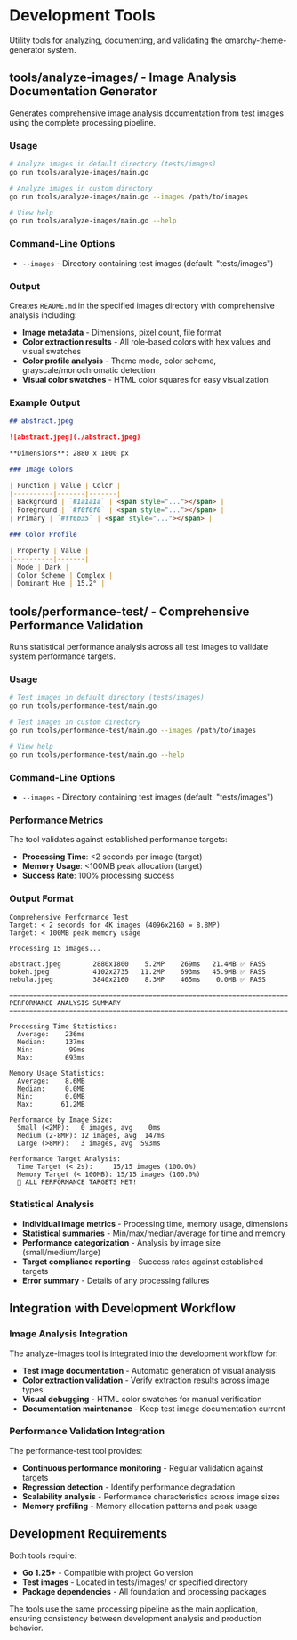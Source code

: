 # Development Tools

Utility tools for analyzing, documenting, and validating the omarchy-theme-generator system.

## tools/analyze-images/ - Image Analysis Documentation Generator

Generates comprehensive image analysis documentation from test images using the complete processing pipeline.

### Usage

```bash
# Analyze images in default directory (tests/images)
go run tools/analyze-images/main.go

# Analyze images in custom directory
go run tools/analyze-images/main.go --images /path/to/images

# View help
go run tools/analyze-images/main.go --help
```

### Command-Line Options

- `--images` - Directory containing test images (default: "tests/images")

### Output

Creates `README.md` in the specified images directory with comprehensive analysis including:

- **Image metadata** - Dimensions, pixel count, file format
- **Color extraction results** - All role-based colors with hex values and visual swatches
- **Color profile analysis** - Theme mode, color scheme, grayscale/monochromatic detection
- **Visual color swatches** - HTML color squares for easy visualization

### Example Output

```markdown
## abstract.jpeg

![abstract.jpeg](./abstract.jpeg)

**Dimensions**: 2880 x 1800 px

### Image Colors

| Function | Value | Color |
|----------|-------|-------|
| Background | `#1a1a1a` | <span style="..."></span> |
| Foreground | `#f0f0f0` | <span style="..."></span> |
| Primary | `#ff6b35` | <span style="..."></span> |

### Color Profile

| Property | Value |
|----------|-------|
| Mode | Dark |
| Color Scheme | Complex |
| Dominant Hue | 15.2° |
```

## tools/performance-test/ - Comprehensive Performance Validation

Runs statistical performance analysis across all test images to validate system performance targets.

### Usage

```bash
# Test images in default directory (tests/images)
go run tools/performance-test/main.go

# Test images in custom directory  
go run tools/performance-test/main.go --images /path/to/images

# View help
go run tools/performance-test/main.go --help
```

### Command-Line Options

- `--images` - Directory containing test images (default: "tests/images")

### Performance Metrics

The tool validates against established performance targets:

- **Processing Time**: <2 seconds per image (target)
- **Memory Usage**: <100MB peak allocation (target)
- **Success Rate**: 100% processing success

### Output Format

```
Comprehensive Performance Test
Target: < 2 seconds for 4K images (4096x2160 = 8.8MP)
Target: < 100MB peak memory usage

Processing 15 images...

abstract.jpeg        2880x1800    5.2MP    269ms   21.4MB ✅ PASS
bokeh.jpeg           4102x2735   11.2MP    693ms   45.9MB ✅ PASS
nebula.jpeg          3840x2160    8.3MP    465ms    0.0MB ✅ PASS

======================================================================
PERFORMANCE ANALYSIS SUMMARY
======================================================================

Processing Time Statistics:
  Average:    236ms
  Median:     137ms
  Min:         99ms
  Max:        693ms

Memory Usage Statistics:
  Average:    8.6MB
  Median:     0.0MB
  Min:        0.0MB
  Max:       61.2MB

Performance by Image Size:
  Small (<2MP):   0 images, avg    0ms
  Medium (2-8MP): 12 images, avg  147ms
  Large (>8MP):   3 images, avg  593ms

Performance Target Analysis:
  Time Target (< 2s):     15/15 images (100.0%)
  Memory Target (< 100MB): 15/15 images (100.0%)
  🎉 ALL PERFORMANCE TARGETS MET!
```

### Statistical Analysis

- **Individual image metrics** - Processing time, memory usage, dimensions
- **Statistical summaries** - Min/max/median/average for time and memory
- **Performance categorization** - Analysis by image size (small/medium/large)
- **Target compliance reporting** - Success rates against established targets
- **Error summary** - Details of any processing failures

## Integration with Development Workflow

### Image Analysis Integration

The analyze-images tool is integrated into the development workflow for:

- **Test image documentation** - Automatic generation of visual analysis
- **Color extraction validation** - Verify extraction results across image types
- **Visual debugging** - HTML color swatches for manual verification
- **Documentation maintenance** - Keep test image documentation current

### Performance Validation Integration

The performance-test tool provides:

- **Continuous performance monitoring** - Regular validation against targets
- **Regression detection** - Identify performance degradation
- **Scalability analysis** - Performance characteristics across image sizes
- **Memory profiling** - Memory allocation patterns and peak usage

## Development Requirements

Both tools require:

- **Go 1.25+** - Compatible with project Go version
- **Test images** - Located in tests/images/ or specified directory
- **Package dependencies** - All foundation and processing packages

The tools use the same processing pipeline as the main application, ensuring consistency between development analysis and production behavior.